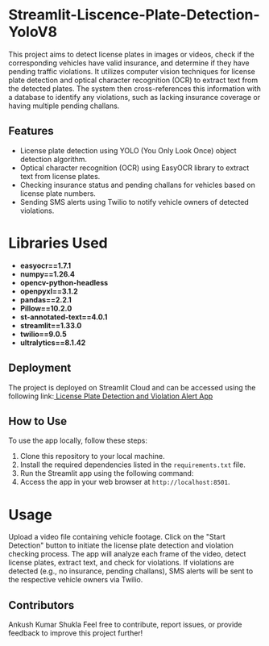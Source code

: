 # Streamlit-Liscence-Plate-Detection-YoloV8

This project aims to detect license plates in images or videos, check if the corresponding vehicles have valid insurance, and determine if they have pending traffic violations. It utilizes computer vision techniques for license plate detection and optical character recognition (OCR) to extract text from the detected plates. The system then cross-references this information with a database to identify any violations, such as lacking insurance coverage or having multiple pending challans.

## Features

- License plate detection using YOLO (You Only Look Once) object detection algorithm.
- Optical character recognition (OCR) using EasyOCR library to extract text from license plates.
- Checking insurance status and pending challans for vehicles based on license plate numbers.
- Sending SMS alerts using Twilio to notify vehicle owners of detected violations.

# Libraries Used

- **easyocr==1.7.1**
- **numpy==1.26.4**
- **opencv-python-headless**
- **openpyxl==3.1.2**
- **pandas==2.2.1**
- **Pillow==10.2.0**
- **st-annotated-text==4.0.1**
- **streamlit==1.33.0**
- **twilio==9.0.5**
- **ultralytics==8.1.42**

## Deployment

The project is deployed on Streamlit Cloud and can be accessed using the following link:[
License Plate Detection and Violation Alert App](https://app-liscence-plate-detection-yolov8-eqtl8k3picneujgpsrbjxe.streamlit.app/)

## How to Use

To use the app locally, follow these steps:

1. Clone this repository to your local machine.
2. Install the required dependencies listed in the `requirements.txt` file.
3. Run the Streamlit app using the following command:
4. Access the app in your web browser at `http://localhost:8501`.
   
# Usage

Upload a video file containing vehicle footage.
Click on the "Start Detection" button to initiate the license plate detection and violation checking process.
The app will analyze each frame of the video, detect license plates, extract text, and check for violations.
If violations are detected (e.g., no insurance, pending challans), SMS alerts will be sent to the respective vehicle owners via Twilio.

## Contributors
Ankush Kumar Shukla
Feel free to contribute, report issues, or provide feedback to improve this project further!
